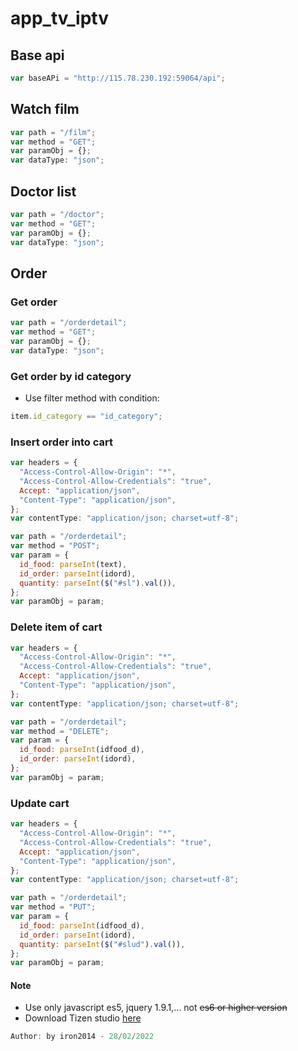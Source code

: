 # app_tv_iptv

## Base api

```js
var baseAPi = "http://115.78.230.192:59064/api";
```

## Watch film

```js
var path = "/film";
var method = "GET";
var paramObj = {};
var dataType: "json";
```

## Doctor list

```js
var path = "/doctor";
var method = "GET";
var paramObj = {};
var dataType: "json";
```

## Order

### Get order

```js
var path = "/orderdetail";
var method = "GET";
var paramObj = {};
var dataType: "json";
```

### Get order by id category

- Use filter method with condition:

```js
item.id_category == "id_category";
```

### Insert order into cart

```js
var headers = {
  "Access-Control-Allow-Origin": "*",
  "Access-Control-Allow-Credentials": "true",
  Accept: "application/json",
  "Content-Type": "application/json",
};
var contentType: "application/json; charset=utf-8";

var path = "/orderdetail";
var method = "POST";
var param = {
  id_food: parseInt(text),
  id_order: parseInt(idord),
  quantity: parseInt($("#sl").val()),
};
var paramObj = param;
```

### Delete item of cart

```js
var headers = {
  "Access-Control-Allow-Origin": "*",
  "Access-Control-Allow-Credentials": "true",
  Accept: "application/json",
  "Content-Type": "application/json",
};
var contentType: "application/json; charset=utf-8";

var path = "/orderdetail";
var method = "DELETE";
var param = {
  id_food: parseInt(idfood_d),
  id_order: parseInt(idord),
};
var paramObj = param;
```

### Update cart

```js
var headers = {
  "Access-Control-Allow-Origin": "*",
  "Access-Control-Allow-Credentials": "true",
  Accept: "application/json",
  "Content-Type": "application/json",
};
var contentType: "application/json; charset=utf-8";

var path = "/orderdetail";
var method = "PUT";
var param = {
  id_food: parseInt(idfood_d),
  id_order: parseInt(idord),
  quantity: parseInt($("#slud").val()),
};
var paramObj = param;
```
#### Note
- Use only javascript es5, jquery 1.9.1,... not ~~es6 or higher version~~ 
- Download Tizen studio [here](https://developer.samsung.com/smarttv/develop/tools/tizen-studio.html) 
```ts
Author: by iron2014 - 28/02/2022
```
